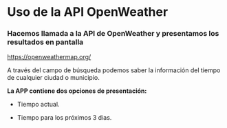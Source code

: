 # Uso de la API OpenWeather

### Hacemos llamada a la API de OpenWeather y presentamos los resultados en pantalla

https://openweathermap.org/

A través del campo de búsqueda podemos saber la información del tiempo de cualquier ciudad o municipio.

**La APP contiene dos opciones de presentación:**

- Tiempo actual.

- Tiempo para los próximos 3 dias.
